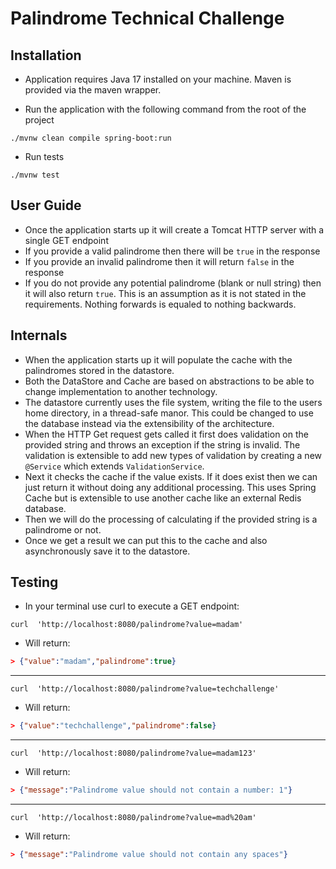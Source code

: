 # Palindrome Technical Challenge

## Installation

- Application requires Java 17 installed on your machine. Maven is provided via the maven wrapper.

- Run the application with the following command from the root of the project
```
./mvnw clean compile spring-boot:run
```

- Run tests
```
./mvnw test
```

## User Guide

- Once the application starts up it will create a Tomcat HTTP server with a single GET endpoint
- If you provide a valid palindrome then there will be `true` in the response
- If you provide an invalid palindrome then it will return `false` in the response
- If you do not provide any potential palindrome (blank or null string) then it will also return `true`. This is an assumption as it is not stated in the requirements. Nothing forwards is equaled to nothing backwards.

## Internals
- When the application starts up it will populate the cache with the palindromes stored in the datastore. 
- Both the DataStore and Cache are based on abstractions to be able to change implementation to another technology. 
- The datastore currently uses the file system, writing the file to the users home directory, in a thread-safe manor. This could be changed to use the database instead via the extensibility of the architecture.
- When the HTTP Get request gets called it first does validation on the provided string and throws an exception if the string is invalid. The validation is extensible to add new types of validation by creating a new `@Service` which extends `ValidationService`.
- Next it checks the cache if the value exists. If it does exist then we can just return it without doing any additional processing. This uses Spring Cache but is extensible to use another cache like an external Redis database.
- Then we will do the processing of calculating if the provided string is a palindrome or not.
- Once we get a result we can put this to the cache and also asynchronously save it to the datastore.

## Testing

- In your terminal use curl to execute a GET endpoint:
```shell
curl  'http://localhost:8080/palindrome?value=madam'
```
- Will return:
```json
> {"value":"madam","palindrome":true}
```

--- 
```shell
curl  'http://localhost:8080/palindrome?value=techchallenge'
```
- Will return:
```json
> {"value":"techchallenge","palindrome":false}
```

--- 
```shell
curl  'http://localhost:8080/palindrome?value=madam123'
```
- Will return:
```json
> {"message":"Palindrome value should not contain a number: 1"}
```

--- 
```shell
curl  'http://localhost:8080/palindrome?value=mad%20am'
```
- Will return:
```json
> {"message":"Palindrome value should not contain any spaces"}
```
